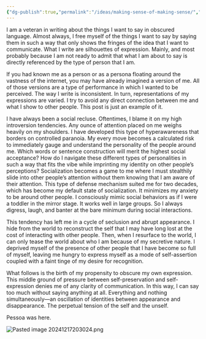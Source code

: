 ```yaml
---
{"dg-publish":true,"permalink":"/ideas/making-sense-of-making-sense/","noteIcon":"","created":"2024-12-17T20:29:15.303+08:00","updated":"2024-12-17T20:33:24.395+08:00"}
---
```


I am a veteran in writing about the things I want to say in obscured language. Almost always, I free myself of the things I want to say by saying them in such a way that only shows the fringes of the idea that I want to communicate. What I write are silhouettes of expression. Mainly, and most probably because I am not ready to admit that what I am about to say is directly referenced by the type of person that I am.

If you had known me as a person or as a persona floating around the vastness of the internet, you may have already imagined a version of me. All of those versions are a type of performance in which I wanted to be perceived. The way I write is inconsistent. In turn, representations of my expressions are varied. I try to avoid any direct connection between me and what I show to other people. This post is just an example of it.

I have always been a social recluse. Oftentimes, I blame it on my high introversion tendencies. Any ounce of attention placed on me weighs heavily on my shoulders. I have developed this type of hyperawareness that borders on controlled paranoia. My every move becomes a calculated risk to immediately gauge and understand the personality of the people around me. Which words or sentence construction will merit the highest social acceptance? How do I navigate these different types of personalities in such a way that fits the vibe while imprinting my identity on other people’s perceptions? Socialization becomes a game to me where I must stealthily slide into other people’s attention without them knowing that I am aware of their attention. This type of defense mechanism suited me for two decades, which has become my default state of socialization. It minimizes my anxiety to be around other people. I consciously mimic social behaviors as if I were a toddler in the mirror stage. It works well in large groups. So I always digress, laugh, and banter at the bare minimum during social interactions.

This tendency has left me in a cycle of seclusion and abrupt appearance. I hide from the world to reconstruct the self that I may have long lost at the cost of interacting with other people. Then, when I resurface to the world, I can only tease the world about who I am because of my secretive nature. I deprived myself of the presence of other people that I have become so full of myself, leaving me hungry to express myself as a mode of self-assertion coupled with a faint tinge of my desire for recognition.

What follows is the birth of my propensity to obscure my own expression. This middle ground of pressure between self-preservation and self-expression denies me of any clarity of communication. In this way, I can say too much without saying anything at all. Everything and nothing simultaneously—an oscillation of identities between appearance and disappearance. The perpetual tension of the self and the unself.

Pessoa was here.

![Pasted image 20241217203024.png](/img/user/_attachments/Pasted%20image%2020241217203024.png)